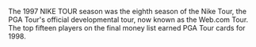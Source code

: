 The 1997 NIKE TOUR season was the eighth season of the Nike Tour, the PGA Tour's official developmental tour, now known as the Web.com Tour. The top fifteen players on the final money list earned PGA Tour cards for 1998.

